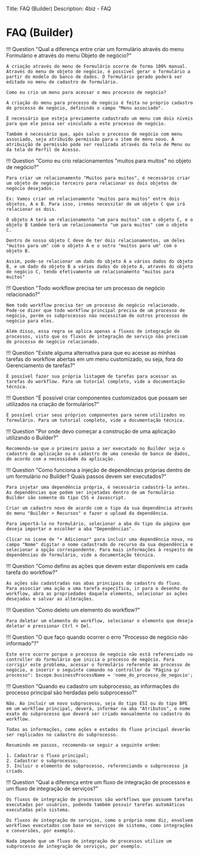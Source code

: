 Title: FAQ (Builder)
Description: 4biz - FAQ

# FAQ (Builder)

!!! Question "Qual a diferença entre criar um formulário através do menu Formulário e através do menu Objeto de negócio?"

    A criação através do menu de Formulário ocorre de forma 100% manual. Através do menu de objeto de negócio, é possível gerar o formulário a partir do modelo do banco de dados. O formulário gerado poderá ser editado no menu de cadastro de formulário.

	Como eu crio um menu para acessar o meu processo de negócio?

	A criação do menu para processo de negócio é feita no próprio cadastro de processo de negócio, definindo o campo "Menu associado".

	É necessário que esteja previamente cadastrado um menu com dois níveis para que ele possa ser vinculado a este processo de negócio.

	Também é necessário que, após salvo o processo de negócio com menu associado, seja atribuído permissão para o item de menu novo. A atribuição de permissão pode ser realizada através da tela de Menu ou da tela de Perfil de Acesso.

!!! Question "Como eu crio relacionamentos "muitos para muitos" no objeto de negócio?"

	Para criar um relacionamento "Muitos para muitos", é necessário criar um objeto de negócio terceiro para relacionar os dois objetos de negócio desejados.

	Ex: Vamos criar um relacionamento "muitos para muitos" entre dois objetos, A e B. Para isso, iremos necessitar de um objeto C que irá relacionar os dois.

	O objeto A terá um relacionamento "um para muitos" com o objeto C, e o objeto B também terá um relacionamento "um para muitos" com o objeto C.

	Dentro de nosso objeto C deve de ter dois relacionamentos, um deles "muitos para um" com o objeto A e o outro "muitos para um" com o objeto B.

	Assim, pode-se relacionar um dado do objeto A a vários dados do objeto B, e um dado do objeto B a vários dados do objeto A, através do objeto de negócio C, tendo efetivamente um relacionamento "muitos para muitos"

!!! Question "Todo workflow precisa ter um processo de negócio relacionado?"

	Nem todo workflow precisa ter um processo de negócio relacionado. Pode-se dizer que todo workflow principal precisa de um processo de negócio, porém os subprocessos não necessitam de outros processos de negócio para eles.   
	
	Além disso, essa regra se aplica apenas a fluxos de integração de processos, visto que os fluxos de integração de serviço não precisam de processo de negócio relacionado.

!!! Question "Existe alguma alternativa para que eu acesse as minhas tarefas do workflow abertas em um menu customizado, ou seja, fora do Gerenciamento de tarefas?"

	É possível fazer sua própria listagem de tarefas para acessar as tarefas do workflow. Para um tutorial completo, vide a documentação técnica.  

!!! Question "É possível criar componentes customizados que possam ser utilizados na criação de formulários?"

	É possível criar seus próprios componentes para serem utilizados no formulário. Para um tutorial completo, vide a documentação técnica.

!!! Question "Por onde devo começar a construção de uma aplicação utilizando o Builder?"

	Recomenda-se que o primeiro passo a ser executado no Builder seja o cadastro da aplicação ou o cadastro de uma conexão de banco de dados, de acordo com a necessidade da aplicação.  

!!! Question "Como funciona a injeção de dependências próprias dentro de um formulário no Builder? Quais passos devem ser executados?"

	Para injetar uma dependência própria, é necessário cadastrá-la antes. As dependências que podem ser injetadas dentro de um formulário Builder são somente do tipo CSS e Javascript.

	Criar um cadastro novo de acordo com o tipo da sua dependência através do menu "Builder > Recursos" e fazer o upload da dependência.

	Para importá-la no formulário, selecionar a aba do tipo da página que deseja importar e escolher a aba "Dependências". 

	Clicar no ícone de "+ Adicionar" para incluir uma dependência nova, no campo "Nome" digitar o nome cadastrado do recurso da sua dependência e selecionar a opção correspondente. Para mais informações à respeito de dependências de formulário, vide a documentação técnica.

!!! Question "Como defino as ações que devem estar disponíveis em cada tarefa do workflow?"

	As ações são cadastradas nas abas principais do cadastro do fluxo. Para associar uma ação a uma tarefa específica, ir para o desenho do workflow, abra as propriedades daquele elemento, selecionar as ações desejadas e salvar as alterações.

!!! Question "Como deleto um elemento do workflow?"

	Para deletar um elemento do workflow, selecionar o elemento que deseja deletar e pressionar Ctrl + Del.

!!! Question "O que faço quando ocorrer o erro "Processo de negócio não informado"?"

	Este erro ocorre porque o processo de negócio não está referenciado no controller do formulário que inicia o processo de negócio. Para corrigir este problema, acessar o formulário referente ao processo de negócio, e inserir o seguinte comando no controller da "Página p/ processo": $scope.businessProcessName = 'nome_do_processo_de_negocio';

!!! Question "Quando eu cadastro um subprocesso, as informações do processo principal são herdadas pelo subprocesso?"

	Não. Ao incluir um novo subprocesso, seja do tipo ESI ou do tipo BPE em um workflow principal, deverá, informar na aba "Atributos", o nome exato do subprocesso que deverá ser criado manualmente no cadastro do workflow.

	Todas as informações, como ações e estados do fluxo principal deverão ser replicados no cadastro do subprocesso.

	Resumindo em passos, recomenda-se seguir a seguinte ordem:

	1. Cadastrar o fluxo principal;
	2. Cadastrar o subprocesso;
	3. Incluir o elemento de subprocesso, referenciando o subprocesso já criado.

!!! Question "Qual a diferença entre um fluxo de integração de processos e um fluxo de integração de serviços?"

	Os fluxos de integração de processos são workflows que possuem tarefas executadas por usuários, podendo também possuir tarefas automáticas executadas pelo sistema.

	Os fluxos de integração de serviços, como o próprio nome diz, envolvem workflows executados com base em serviços de sistema, como integrações e conversões, por exemplo.

	Nada impede que um fluxo de integração de processos utilize um subprocesso de integração de serviços, por exemplo.
	
